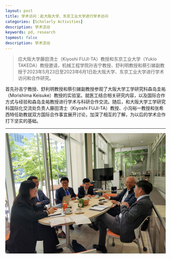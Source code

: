 ```yaml
---
layout: post
title: 学术访问：赴大阪大学、东京工业大学进行学术访问
categories: [Scholarly Activities]
description: 学术活动
keywords: pd, research
topmost: false
description: 学术活动
---
```


>应大阪大学藤田清士（Kiyoshi FUJI-TA）教授和东京工业大学（Yukio TAKEDA）教授邀请，机械工程学院孙吉宁教授、舒利明教授和蔡引娣副教授于2023年5月23日至2023年6月1日赴大阪大学、东京工业大学进行学术访问和合作研究。  

首先孙吉宁教授、舒利明教授和蔡引娣副教授参观了大阪大学工学研究科森岛圭祐（Morishima Keisuke）教授的实验室。就医工结合相关研究内容，以及国际合作方式与经验和森岛圭祐教授进行学术与科研合作交流。随后，和大阪大学工学研究科国际化交流处负责人藤田清士（Kiyoshi FUJI-TA）教授、小沟裕一教授和张希西特任助教就双方国际合作事宜展开讨论，加深了相互的了解，为以后的学术合作打下坚实的基础。


---

![](/images/posts/academic/230523学术交流.png )

